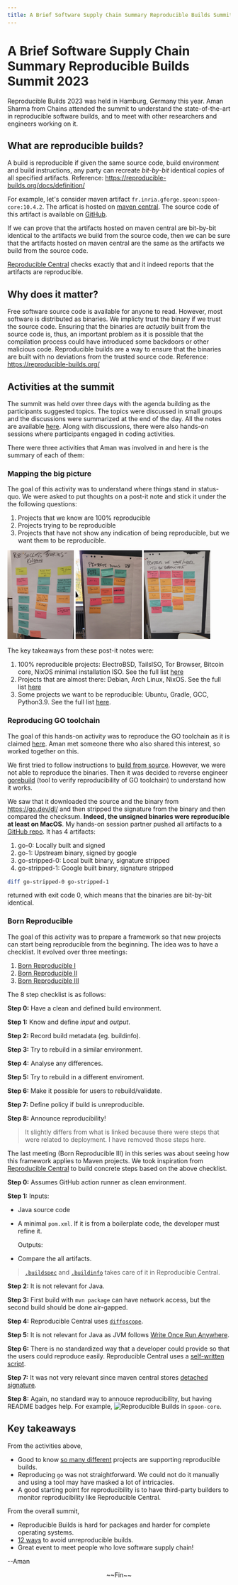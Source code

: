 ```yaml
---
title: A Brief Software Supply Chain Summary Reproducible Builds Summit 2023
---
```



# A Brief Software Supply Chain Summary Reproducible Builds Summit 2023
 
Reproducible Builds 2023 was held in Hamburg, Germany this year.
Aman Sharma from Chains attended the summit to understand the state-of-the-art in reproducible
software builds, and to meet with other researchers and engineers working on
it.

## What are reproducible builds?

A build is reproducible if given the same source code, build environment and
build instructions, any party can recreate *bit-by-bit* identical copies of all
specified artifacts. Reference: <https://reproducible-builds.org/docs/definition/>

For example, let's consider maven artifact `fr.inria.gforge.spoon:spoon-core:10.4.2`.
The arficat is hosted on [maven central](https://repo1.maven.org/maven2/fr/inria/gforge/spoon/spoon-core/10.4.2/).
The source code of this artifact is available on
[GitHub](https://github.com/INRIA/spoon/).

If we can prove that the artifacts hosted on maven central are bit-by-bit
identical to the artifacts we build from the source code, then we can be sure
that the artifacts hosted on maven central are the same as the artifacts we
build from the source code.

[Reproducible Central](https://github.com/jvm-repo-rebuild/reproducible-central/blob/master/content/fr/inria/gforge/spoon/spoon-core/README.md)
checks exactly that and it indeed reports that the artifacts are reproducible.

## Why does it matter?

Free software source code is available for anyone to read.
However, most software is distributed as binaries. We implicty trust the binary if we trust
the source code.
Ensuring that the binaries are *actually* built from the source code is, thus, an
important problem as it is possible that the compilation process could have
introduced some backdoors or other malicious code. Reproducible builds are a
way to ensure that the binaries are built with no deviations from the trusted
source code. Reference: <https://reproducible-builds.org/>

## Activities at the summit

The summit was held over three days with the agenda building as the participants
suggested topics. The topics were discussed in small groups and the discussions
were summarized at the end of the day. All the notes are available
[here](https://reproducible-builds.org/events/hamburg2023/agenda/). Along
with discussions, there were also hands-on sessions where participants engaged
in coding activities.

There were three activities that Aman was involved in and here is the summary of
each of them:

### Mapping the big picture

The goal of this activity was to understand where things stand in status-quo.
We were asked to put thoughts on a post-it note and stick it under the
the following questions:

1. Projects that we know are 100% reproducible
2. Projects trying to be reproducible
3. Projects that have not show any indication of being reproducible, but we
    want them to be reproducible.

<img src="./are_reproducible.jpeg" height=200>
<img src="./almost_reproducible.jpeg" height=200>
<img src="./want_to_be_reproducible.jpeg" height=200>

The key takeaways from these post-it notes were:

1. 100% reproducible projects: ElectroBSD, TailsISO, Tor Browser, Bitcoin core,
    NixOS minimal installation ISO. See the full list [here](https://reproducible-builds.org/events/hamburg2023/success-stories/)
2. Projects that are almost there: Debian, Arch Linux, NixOS. See the full list [here](https://reproducible-builds.org/events/hamburg2023/infra/)
3. Some projects we want to be reproducible: Ubuntu, Gradle, GCC, Python3.9. See the full list
    [here](https://reproducible-builds.org/events/hamburg2023/projects/).


### Reproducing GO toolchain

The goal of this hands-on activity was to reproduce the GO toolchain as
it is claimed [here](https://go.dev/blog/rebuild). Aman met someone there who
also shared this interest, so worked together on this.

We first tried to follow instructions to [build from source](https://go.dev/doc/install/source).
However, we were not able to reproduce the binaries. Then it was decided to reverse engineer
[gorebuild](https://pkg.go.dev/golang.org/x/build/cmd/gorebuild)
(tool to verify reproducibility of GO toolchain) to understand how it works.

We saw that it downloaded the source and the binary from https://go.dev/dl/
and then stripped the signature from the binary and then compared the checksum.
**Indeed, the unsigned binaries were reproducible at least on MacOS**.
My hands-on session partner pushed all artifacts to a [GitHub repo](https://github.com/kommendorkapten/reprogo).
It has 4 artifacts:
1. go-0: Locally built and signed
2. go-1: Upstream binary, signed by google
3. go-stripped-0: Local built binary, signature stripped
4. go-stripped-1: Google built binary, signature stripped

```sh
diff go-stripped-0 go-stripped-1
```
returned with exit code 0, which means that the binaries are bit-by-bit identical.


### Born Reproducible

The goal of this activity was to prepare a framework so that new projects can
start being reproducible from the beginning. The idea was to have a checklist.
It evolved over three meetings:

1. [Born Reproducible I](https://reproducible-builds.org/events/hamburg2023/born-reproducible-1/)
2. [Born Reproducible II](https://reproducible-builds.org/events/hamburg2023/born-reproducible-2/)
3. [Born Reproducible III](https://reproducible-builds.org/events/hamburg2023/born-reproducible-3/)

The 8 step checklist is as follows:

**Step 0:** Have a clean and defined build environment.

**Step 1:** Know and define *input* and *output*.

**Step 2:** Record build metadata (eg. buildinfo).

**Step 3:** Try to rebuild in a similar environment.

**Step 4:** Analyse any differences.

**Step 5:** Try to rebuild in a different enviroment.

**Step 6:** Make it possible for users to rebuild/validate.

**Step 7:** Define policy if build is unreproducible.

**Step 8:** Announce reproducibility!

> It slightly differs from what is linked because there were steps that were
related to deployment. I have removed those steps here.

The last meeting (Born Reproducible III) in this series was about seeing how
this framework applies to Maven projects. We took inspiration from
[Reproducible Central](https://github.com/jvm-repo-rebuild/reproducible-central)
to build concrete steps based on the above checklist.

**Step 0:** Assumes GitHub action runner as clean environment.

**Step 1:** Inputs:
- Java source code
- A minimal `pom.xml`. If it is from a boilerplate code, the developer must
refine it.

    Outputs:
- Compare the all artifacts.
> [`.buildspec`](https://github.com/jvm-repo-rebuild/reproducible-central/blob/master/content/fr/inria/gforge/spoon/spoon-core/spoon-core-10.4.2.buildspec)
and
[`.buildinfo`](https://github.com/jvm-repo-rebuild/reproducible-central/blob/master/content/fr/inria/gforge/spoon/spoon-core/spoon-pom-10.4.2.buildinfo)
takes care of it in Reproducible Central.

**Step 2:** It is not relevant for Java.

**Step 3:** First build with `mvn package` can have network access, but the 
second build should be done air-gapped.

**Step 4:** Reproducible Central uses
[`diffoscope`](https://diffoscope.org/).

**Step 5:** It is not relevant for Java as JVM follows
[Write Once Run Anywhere](https://en.wikipedia.org/wiki/Write_once,_run_anywhere).

**Step 6:** There is no standardized way that a developer could provide so
that the users could reproduce easily.
Reproducible Central uses a 
[self-written script](https://github.com/jvm-repo-rebuild/reproducible-central/blob/master/rebuild.sh).

**Step 7:** It was not very relevant since maven central stores
[detached signature](https://en.wikipedia.org/wiki/Detached_signature).

**Step 8:** Again, no standard way to annouce reproducibility, but having
README badges help. For example,
![Reproducible Builds](https://img.shields.io/badge/Reproducible_Builds-ok-success?labelColor=1e5b96)
in `spoon-core`.

## Key takeaways

From the activities above,
- Good to know [so many different](#mapping-the-big-picture)
projects are supporting reproducible builds.
- Reproducing `go` was not straightforward. We could not do it manually and
using a tool may have masked a lot of intricacies.
- A good starting point for reproducibility is to have third-party builders
to monitor reproducibility like Reproducible Central.

From the overall summit,

- Reproducible Builds is hard for packages and harder for complete operating systems.
- [12 ways](https://reproducible-builds.org/events/hamburg2023/rb-commandments/)
to avoid unreproducible builds.
- Great event to meet people who love software supply chain!

--Aman

<p align="center">~~Fin~~</p>

